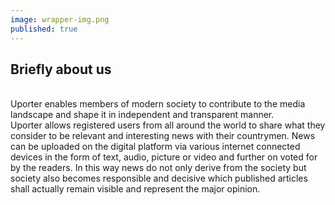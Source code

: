 ```yaml
---
image: wrapper-img.png
published: true
---
```


## Briefly about us
<br>
Uporter enables members of modern society to contribute to the media landscape and shape it in independent and transparent manner.
<br>
Uporter allows registered users from all around the world to share what they consider to be relevant and interesting news with their countrymen.
News can be uploaded on the digital platform via various internet connected devices in the form of text, audio, picture or video and further on voted for by the readers.
In this way news do not only derive from the society but society also becomes responsible and decisive which published articles shall actually remain visible and represent the major opinion.
